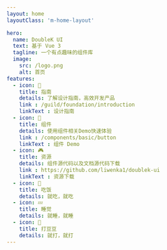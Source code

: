 ```yaml
---
layout: home
layoutClass: 'm-home-layout'

hero:
  name: DoubleK UI
  text: 基于 Vue 3
  tagline: 一个有点趣味的组件库
  image:
    src: /logo.png
    alt: 首页
features:
  - icon: 🎏
    title: 指南
    details: 了解设计指南，高效开发产品
    link : /guild/foundation/introduction
    linkText : 设计指南
  - icon: 📗 
    title: 组件
    details: 使用组件相关Demo快速体验
    link : /components/basic/button
    linkText : 组件 Demo
  - icon: 🎮
    title: 资源
    details: 组件源代码以及文档源代码下载
    link : https://github.com/liwenka1/doublek-ui
    linkText : 资源下载
  - icon: 🍜 
    title: 吃饭
    details: 就吃，就吃
  - icon: 💤
    title: 睡觉
    details: 就睡，就睡
  - icon: 👊  
    title: 打豆豆
    details: 就打，就打
---
```


<style>
</style>
